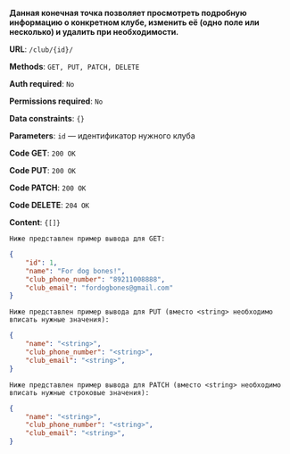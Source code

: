 **Данная конечная точка позволяет просмотреть подробную информацию о конкретном клубе, изменить её (одно поле или несколько) и удалить при необходимости.**

**URL**: `/club/{id}/`

**Methods**: `GET, PUT, PATCH, DELETE`

**Auth required**: `No`

**Permissions required**: `No`

**Data constraints**: `{}`

**Parameters**: `id` — идентификатор нужного клуба

**Code GET**: `200 OK`

**Code PUT**: `200 OK`

**Code PATCH**: `200 OK`

**Code DELETE**: `204 OK`

**Content**: `{[]}`

`Ниже представлен пример вывода для GET:`

``` json
{
    "id": 1,
    "name": "For dog bones!",
    "club_phone_number": "89211008888",
    "club_email": "fordogbones@gmail.com"
}
```

`Ниже представлен пример вывода для PUT (вместо <string> необходимо вписать нужные значения):`

``` json
{
    "name": "<string>",
    "club_phone_number": "<string>",
    "club_email": "<string>",
}
```
`Ниже представлен пример вывода для PATCH (вместо <string> необходимо вписать нужные строковые значения):`

``` json
{
    "name": "<string>",
    "club_phone_number": "<string>",
    "club_email": "<string>",
}
```
